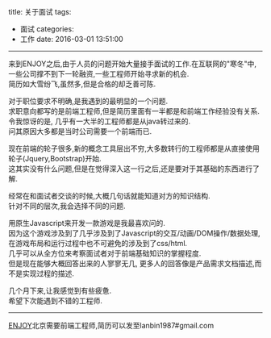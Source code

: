 title: 关于面试
tags:
  - 面试
categories:
  - 工作
date: 2016-03-01 13:51:00
---
来到ENJOY之后,由于人员的问题开始大量接手面试的工作.在互联网的"寒冬"中,一些公司撑不到下一轮融资,一些工程师开始寻求新的机会.  
简历如大雪纷飞,虽然多,但是合格的却乏善可陈. 


对于职位要求不明确,是我遇到的最明显的一个问题.  
求职意向都写的是前端工程师,但是简历里面有一半都是和前端工作经验没有关系.  
令我惊讶的是, 几乎有一大半的工程师都是从java转过来的.  
问其原因大多都是当时公司需要一个前端而已. 

现在前端的轮子很多,新的概念工具层出不穷,大多数转行的工程师都是从直接使用轮子(Jquery,Bootstrap)开始.  
这其实没有什么问题,但是在觉得深入这一行之后,还是要对于其基础的东西进行了解.

经常在和面试者交谈的时候,大概几句话就能知道对方的知识结构.  
针对不同的层次,我会选择不同的问题.  

用原生Javascript来开发一款游戏是我最喜欢问的.  
因为这个游戏涉及到了几乎涉及到了Javascript的交互/动画/DOM操作/数据处理,  
在游戏布局和运行过程中也不可避免的涉及到了css/html.  
几乎可以从全方位来考察面试者对于前端基础知识的掌握程度.  
但是现在能够大概回答出来的人寥寥无几, 更多人的回答像是产品需求文档描述,而不是实现过程的描述.  

几个月下来,让我感觉到有些疲惫.  
希望下次能遇到不错的工程师.

----

[ENJOY](http://enjoy.ricebook.com)北京需要前端工程师,简历可以发至lanbin1987#gmail.com